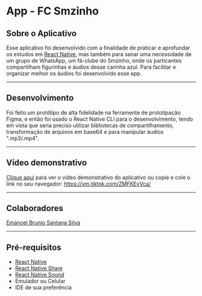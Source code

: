 # App - FC Smzinho

## Sobre o Aplicativo
Esse aplicativo foi desenvolvido com a finalidade de praticar e aprofundar os estudos em <a href= "https://reactnative.dev/" target="_blank" >React Native</a>, mas também para sanar uma necessidade de um grupo de WhatsApp, um fâ-clube do Smzinho, onde os particantes compartilham figurinhas e áudios desse carinha azul. Para facilitar e organizar melhor os áudios foi desenvolvido esse app.

<hr>

## Desenvolvimento
Foi feito um protótipo de alta fidelidade na ferramente de prototipação Figma, e então foi usado o React Native CLI para o desenvolvimento, tendo em vista que seria preciso utilizar bibliotecas de compartilhamento, transformação de arquivos em base64 e para manipular áudios ".mp3/.mp4". 

<hr>

## Vídeo demonstrativo
<a href="https://vm.tiktok.com/ZMFKEvVca/" target="_blank">Clique aqui</a> para ver o vídeo demonstrativo do aplicativo ou copie e cole o link no seu navegador: https://vm.tiktok.com/ZMFKEvVca/
<hr>

## Colaboradores
<a href="https://github.com/emanoelbrunio" target="_blank">Emanoel Brunio Santana Silva</a>

<hr>

## Pré-requisitos
<ul>
    <li> <a href="https://reactnative.dev/" target="_blank">React Native</a></li>
    <li> <a href="https://react-native-share.github.io/react-native-share/" target="_blank">React Native Share</a></li>
    <li> <a href="https://www.npmjs.com/package/react-native-sound" target="_blank">React Native Sound</a></li>
    <li>Emulador ou Celular</li>
    <li>IDE de sua preferência</li>
</ul>

